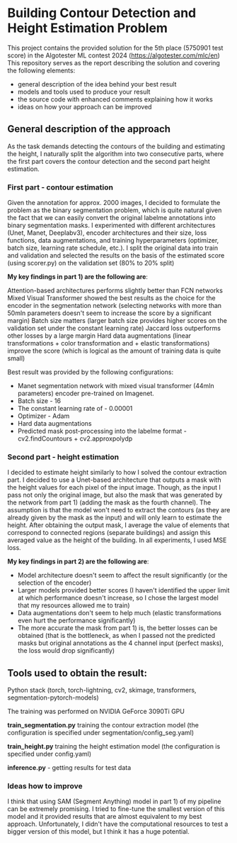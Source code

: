 # Building Contour Detection and Height Estimation Problem

This project contains the provided solution for the 5th place (5750901 test score) in the Algotester ML contest 2024 (https://algotester.com/mlc/en)
This repository serves as the report describing the solution and covering the following elements:

- general description of the idea behind your best result
- models and tools used to produce your result
- the source code with enhanced comments explaining how it works
- ideas on how your approach can be improved


## General description of the approach

As the task demands detecting the contours of the building and estimating the height, I naturally split the algorithm into two consecutive parts, where the first part covers the contour
detection and the second part height estimation.

### First part - contour estimation

Given the annotation for approx. 2000 images, I decided to formulate the problem as the binary segmentation problem, which is quite natural given the fact that we can easily
convert the original labelme annotations into binary segmentation masks. I experimented with different architectures (Unet, Manet, Deeplabv3), encoder architectures and their size, loss functions, data augmentations, and training hyperparameters (optimizer, batch size, learning rate schedule, etc.).
I split the original data into train and validation and selected the results on the basis of the estimated score (using scorer.py) on the validation set (80% to 20% split)

**My key findings in part 1) are the following  are**:

Attention-based architectures performs slightly better than FCN networks
Mixed Visual Transformer showed the best results as the choice for the encoder in the segmentation network (selecting networks with more than 50mln parameters doesn't seem to increase the score by a significant margin)
Batch size matters (larger batch size provides higher scores on the validation set under  the constant learning rate)
Jaccard loss outperforms other losses by a large margin
Hard data augmentations (linear transformations + color transformation and + elastic transformations) improve the score (which is logical as the amount of training data is quite small)

Best result was provided by the following configurations:

- Manet segmentation network with mixed visual transformer (44mln parameters) encoder pre-trained on Imagenet.
- Batch size - 16
- The constant learning rate of - 0.00001 
- Optimizer - Adam
- Hard data augmentations
- Predicted mask post-processing into the labelme format - cv2.findCountours + cv2.approxpolydp

### Second part - height estimation

I decided to estimate height similarly to how I solved the contour extraction part. I decided to use a Unet-based architecture that outputs a mask with the height values for each pixel of the input image.
Though, as the input I pass not only the original image, but also the mask that was generated by the network from part 1) (adding the mask as the fourth channel). The assumption is that the model won't need to extract the 
contours (as they are already given by the mask as the input) and will only learn to estimate the height. After obtaining the output mask, I average the value of elements that correspond to connected regions (separate buildings) 
and assign this averaged value as the height of the building. In all experiments, I used MSE loss.

**My key findings in part 2) are the following  are**:

- Model architecture doesn't seem to affect the result significantly (or the selection of the encoder)
- Larger models provided better scores (I haven't identified the upper limit at which performance doesn't increase, so I chose the largest model that my resources allowed me to train)
- Data augmentations don't seem to help much (elastic transformations even hurt the performance significantly)
- The more accurate the mask from part 1) is, the better losses can be obtained (that is the bottleneck, as when I passed not the predicted masks but original annotations as the 4 channel input (perfect masks), the loss would drop significantly)

## Tools used to obtain the result:
Python stack (torch, torch-lightning, cv2, skimage, transformers, segmentation-pytorch-models)

The training was performed on NVIDIA GeForce 3090Ti GPU

**train_segmentation.py** training the contour extraction model (the configuration is specified under segmentation/config_seg.yaml)

**train_height.py** training the height estimation model (the configuration is specified under config.yaml)

**inference.py** - getting results for test data


### Ideas how to improve

I think that using SAM (Segment Anything) model in part 1) of my pipeline can be extremely promising. I tried to fine-tune the smallest version of this model and it provided results that
are almost equivalent to my best approach. Unfortunately, I didn't have the computational resources to test a bigger version of this model, but I think it has a huge potential.









